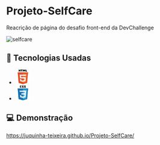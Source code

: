 # Projeto-SelfCare
Reacrição de página do desafio front-end da DevChallenge 

![selfcare](https://user-images.githubusercontent.com/108760255/189531233-53d6d9b6-b3a0-42f7-9e0a-61e153b97b6d.png)


## 🚀 Tecnologias Usadas

<ul>
  <li><img src="https://raw.githubusercontent.com/devicons/devicon/master/icons/html5/html5-original-wordmark.svg" alt="html5" width="40" height="40"/></li>
  <li><img src="https://raw.githubusercontent.com/devicons/devicon/master/icons/css3/css3-original-wordmark.svg" alt="css3" width="40" height="40"/></li>
</ul>


## 💻 Demonstração

https://juquinha-teixeira.github.io/Projeto-SelfCare/
